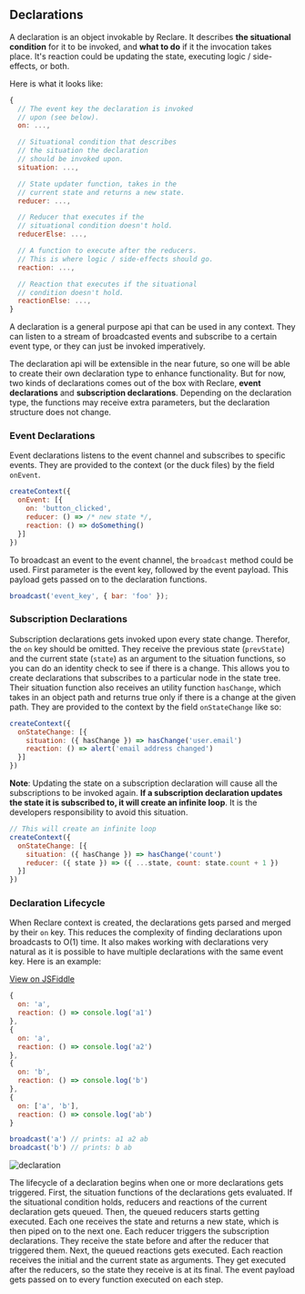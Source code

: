 ## Declarations

A declaration is an object invokable by Reclare. It describes **the situational condition** for it to be invoked, and **what to do** if it the invocation takes place. It's reaction could be updating the state, executing logic / side-effects, or both.

Here is what it looks like:

```javascript
{
  // The event key the declaration is invoked
  // upon (see below).
  on: ...,

  // Situational condition that describes
  // the situation the declaration
  // should be invoked upon.
  situation: ...,

  // State updater function, takes in the
  // current state and returns a new state.
  reducer: ...,

  // Reducer that executes if the
  // situational condition doesn't hold.
  reducerElse: ...,

  // A function to execute after the reducers.
  // This is where logic / side-effects should go.
  reaction: ...,

  // Reaction that executes if the situational
  // condition doesn't hold.
  reactionElse: ...,
}
```

A declaration is a general purpose api that can be used in any context. They can listen to a stream of broadcasted events and subscribe to a certain event type, or they can just be invoked imperatively.

The declaration api will be extensible in the near future, so one will be able to create their own declaration type to enhance functionality. But for now, two kinds of declarations comes out of the box with Reclare, **event declarations** and **subscription declarations**. Depending on the declaration type, the functions may receive extra parameters, but the declaration structure does not change.

### Event Declarations

Event declarations listens to the event channel and subscribes to specific events. They are provided to the context (or the duck files) by the field `onEvent`.

```javascript
createContext({
  onEvent: [{
    on: 'button_clicked',
    reducer: () => /* new state */,
    reaction: () => doSomething()
  }]
})
```

To broadcast an event to the event channel, the `broadcast` method could be used. First parameter is the event key, followed by the event payload. This payload gets passed on to the declaration functions.

```javascript
broadcast('event_key', { bar: 'foo' });
```

### Subscription Declarations

Subscription declarations gets invoked upon every state change. Therefor, the `on` key should be omitted. They receive the previous state (`prevState`) and the current state (`state`) as an argument to the situation functions, so you can do an identity check to see if there is a change. This allows you to create declarations that subscribes to a particular node in the state tree. Their situation function also receives an utility function `hasChange`, which takes in an object path and returns true only if there is a change at the given path. They are provided to the context by the field `onStateChange` like so:

```javascript
createContext({
  onStateChange: [{
    situation: ({ hasChange }) => hasChange('user.email')
    reaction: () => alert('email address changed')
  }]
})
```

**Note**: Updating the state on a subscription declaration will cause all the subscriptions to be invoked again. **If a subscription declaration updates the state it is subscribed to, it will create an infinite loop**. It is the developers responsibility to avoid this situation.

```javascript
// This will create an infinite loop
createContext({
  onStateChange: [{
    situation: ({ hasChange }) => hasChange('count')
    reducer: ({ state }) => ({ ...state, count: state.count + 1 })
  }]
})
```

### Declaration Lifecycle

When Reclare context is created, the declarations gets parsed and merged by their `on` key. This reduces the complexity of finding declarations upon broadcasts to O(1) time. It also makes working with declarations very natural as it is possible to have multiple declarations with the same event key. Here is an example:

[View on JSFiddle](https://jsfiddle.net/oguzgelal/r7fnt6w4/)

```javascript
{
  on: 'a',
  reaction: () => console.log('a1')
},
{
  on: 'a',
  reaction: () => console.log('a2')
},
{
  on: 'b',
  reaction: () => console.log('b')
},
{
  on: ['a', 'b'],
  reaction: () => console.log('ab')
}

broadcast('a') // prints: a1 a2 ab
broadcast('b') // prints: b ab
```

![declaration](https://user-images.githubusercontent.com/2817993/41509889-c789d532-7263-11e8-96ca-4ab89bd32fdd.png)

The lifecycle of a declaration begins when one or more declarations gets triggered. First, the situation functions of the declarations gets evaluated. If the situational condition holds, reducers and reactions of the current declaration gets queued. Then, the queued reducers starts getting executed. Each one receives the state and returns a new state, which is then piped on to the next one. Each reducer triggers the subscription declarations. They receive the state before and after the reducer that triggered them. Next, the queued reactions gets executed. Each reaction receives the initial and the current state as arguments. They get executed after the reducers, so the state they receive is at its final. The event payload gets passed on to every function executed on each step.
